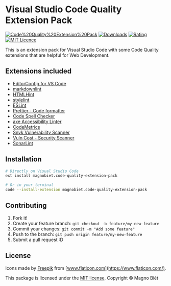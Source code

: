 # Visual Studio Code Quality Extension Pack

[![Code%20Quality%20Extension%20Pack](https://img.shields.io/vscode-marketplace/v/magnobiet.code-quality-extension-pack.svg)](https://marketplace.visualstudio.com/items?itemName=magnobiet.code-quality-extension-pack)
[![Downloads](https://img.shields.io/vscode-marketplace/d/magnobiet.code-quality-extension-pack.svg)](https://marketplace.visualstudio.com/items?itemName=magnobiet.code-quality-extension-pack)
[![Rating](https://img.shields.io/vscode-marketplace/r/magnobiet.code-quality-extension-pack.svg)](https://marketplace.visualstudio.com/items?itemName=magnobiet.code-quality-extension-pack)
[![MIT Licence](https://img.shields.io/badge/licence-MIT-blue.svg)](https://license.magnobiet.com/mit/2019)

This is an extension pack for Visual Studio Code with some Code Quality extensions that are helpful for Web Development.

## Extensions included

- [EditorConfig for VS Code](https://marketplace.visualstudio.com/items?itemName=editorconfig.editorconfig)
- [markdownlint](https://marketplace.visualstudio.com/items?itemName=DavidAnson.vscode-markdownlint)
- [HTMLHint](https://marketplace.visualstudio.com/items?itemName=HTMLHint.vscode-htmlhint)
- [stylelint](https://marketplace.visualstudio.com/items?itemName=stylelint.vscode-stylelint)
- [ESLint](https://marketplace.visualstudio.com/items?itemName=dbaeumer.vscode-eslint)
- [Prettier - Code formatter](https://marketplace.visualstudio.com/items?itemName=esbenp.prettier-vscode)
- [Code Spell Checker](https://marketplace.visualstudio.com/items?itemName=streetsidesoftware.code-spell-checker)
- [axe Accessibility Linter](https://marketplace.visualstudio.com/items?itemName=deque-systems.vscode-axe-linter)
- [CodeMetrics](https://marketplace.visualstudio.com/items?itemName=kisstkondoros.vscode-codemetrics)
- [Snyk Vulnerability Scanner](https://marketplace.visualstudio.com/items?itemName=snyk-security.snyk-vulnerability-scanner)
- [Vuln Cost - Security Scanner](https://marketplace.visualstudio.com/items?itemName=snyk-security.vscode-vuln-cost)
- [SonarLint](https://marketplace.visualstudio.com/items?itemName=sonarsource.sonarlint-vscode)

## Installation

```bash
# Directly on Visual Studio Code
ext install magnobiet.code-quality-extension-pack

# Or in your terminal
code --install-extension magnobiet.code-quality-extension-pack
```

## Contributing

1. Fork it!
2. Create your feature branch: `git checkout -b feature/my-new-feature`
3. Commit your changes: `git commit -m "Add some feature"`
4. Push to the branch: `git push origin feature/my-new-feature`
5. Submit a pull request :D

## License

Icons made by [Freepik](https://www.freepik.com) from [www.flaticon.com](https://www.flaticon.com/).

This package is licensed under the [MIT license](https://license.magnobiet.com/mit/2019). Copyright © Magno Biét
